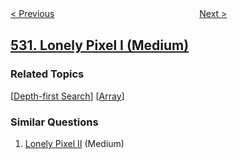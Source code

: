 <!--|This file generated by command(leetcode description); DO NOT EDIT.    |-->
<!--+----------------------------------------------------------------------+-->
<!--|@author    openset <openset.wang@gmail.com>                           |-->
<!--|@link      https://github.com/openset                                 |-->
<!--|@home      https://github.com/tonymontaro/leetcode-hints                        |-->
<!--+----------------------------------------------------------------------+-->

[< Previous](https://github.com/tonymontaro/leetcode-hints/tree/master/problems/minimum-absolute-difference-in-bst "Minimum Absolute Difference in BST")
　　　　　　　　　　　　　　　　
[Next >](https://github.com/tonymontaro/leetcode-hints/tree/master/problems/k-diff-pairs-in-an-array "K-diff Pairs in an Array")

## [531. Lonely Pixel I (Medium)](https://leetcode.com/problems/lonely-pixel-i "孤独像素 I")



### Related Topics
  [[Depth-first Search](https://github.com/tonymontaro/leetcode-hints/tree/master/tag/depth-first-search/README.md)]
  [[Array](https://github.com/tonymontaro/leetcode-hints/tree/master/tag/array/README.md)]

### Similar Questions
  1. [Lonely Pixel II](https://github.com/tonymontaro/leetcode-hints/tree/master/problems/lonely-pixel-ii) (Medium)
